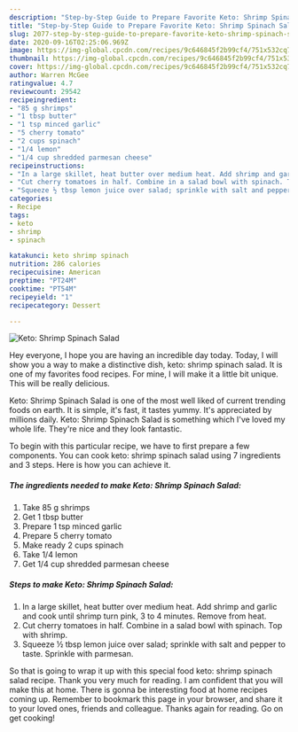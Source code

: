 ```yaml
---
description: "Step-by-Step Guide to Prepare Favorite Keto: Shrimp Spinach Salad"
title: "Step-by-Step Guide to Prepare Favorite Keto: Shrimp Spinach Salad"
slug: 2077-step-by-step-guide-to-prepare-favorite-keto-shrimp-spinach-salad
date: 2020-09-16T02:25:06.969Z
image: https://img-global.cpcdn.com/recipes/9c646845f2b99cf4/751x532cq70/keto-shrimp-spinach-salad-recipe-main-photo.jpg
thumbnail: https://img-global.cpcdn.com/recipes/9c646845f2b99cf4/751x532cq70/keto-shrimp-spinach-salad-recipe-main-photo.jpg
cover: https://img-global.cpcdn.com/recipes/9c646845f2b99cf4/751x532cq70/keto-shrimp-spinach-salad-recipe-main-photo.jpg
author: Warren McGee
ratingvalue: 4.7
reviewcount: 29542
recipeingredient:
- "85 g shrimps"
- "1 tbsp butter"
- "1 tsp minced garlic"
- "5 cherry tomato"
- "2 cups spinach"
- "1/4 lemon"
- "1/4 cup shredded parmesan cheese"
recipeinstructions:
- "In a large skillet, heat butter over medium heat. Add shrimp and garlic and cook until shrimp turn pink, 3 to 4 minutes. Remove from heat."
- "Cut cherry tomatoes in half. Combine in a salad bowl with spinach. Top with shrimp."
- "Squeeze ½ tbsp lemon juice over salad; sprinkle with salt and pepper to taste. Sprinkle with parmesan."
categories:
- Recipe
tags:
- keto
- shrimp
- spinach

katakunci: keto shrimp spinach 
nutrition: 286 calories
recipecuisine: American
preptime: "PT24M"
cooktime: "PT54M"
recipeyield: "1"
recipecategory: Dessert

---
```



![Keto: Shrimp Spinach Salad](https://img-global.cpcdn.com/recipes/9c646845f2b99cf4/751x532cq70/keto-shrimp-spinach-salad-recipe-main-photo.jpg)

Hey everyone, I hope you are having an incredible day today. Today, I will show you a way to make a distinctive dish, keto: shrimp spinach salad. It is one of my favorites food recipes. For mine, I will make it a little bit unique. This will be really delicious.

Keto: Shrimp Spinach Salad is one of the most well liked of current trending foods on earth. It is simple, it's fast, it tastes yummy. It's appreciated by millions daily. Keto: Shrimp Spinach Salad is something which I've loved my whole life. They're nice and they look fantastic.




To begin with this particular recipe, we have to first prepare a few components. You can cook keto: shrimp spinach salad using 7 ingredients and 3 steps. Here is how you can achieve it.

<!--inarticleads1-->

##### The ingredients needed to make Keto: Shrimp Spinach Salad:

1. Take 85 g shrimps
1. Get 1 tbsp butter
1. Prepare 1 tsp minced garlic
1. Prepare 5 cherry tomato
1. Make ready 2 cups spinach
1. Take 1/4 lemon
1. Get 1/4 cup shredded parmesan cheese




<!--inarticleads2-->

##### Steps to make Keto: Shrimp Spinach Salad:

1. In a large skillet, heat butter over medium heat. Add shrimp and garlic and cook until shrimp turn pink, 3 to 4 minutes. Remove from heat.
1. Cut cherry tomatoes in half. Combine in a salad bowl with spinach. Top with shrimp.
1. Squeeze ½ tbsp lemon juice over salad; sprinkle with salt and pepper to taste. Sprinkle with parmesan.




So that is going to wrap it up with this special food keto: shrimp spinach salad recipe. Thank you very much for reading. I am confident that you will make this at home. There is gonna be interesting food at home recipes coming up. Remember to bookmark this page in your browser, and share it to your loved ones, friends and colleague. Thanks again for reading. Go on get cooking!
